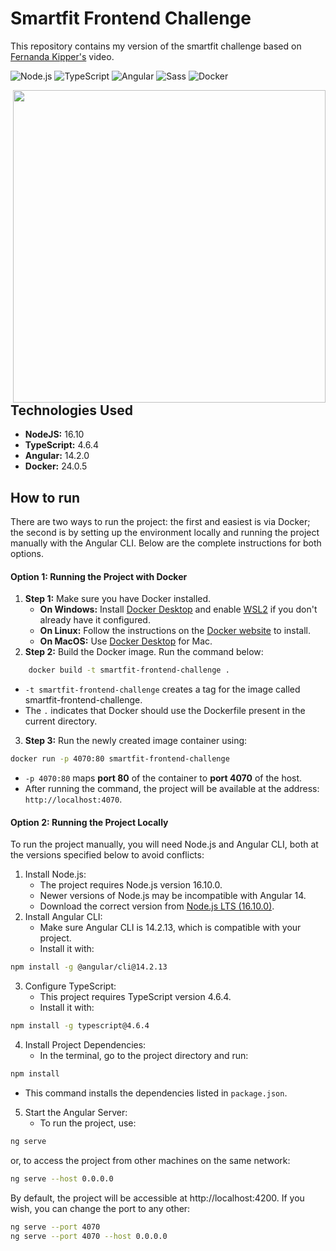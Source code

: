 # Smartfit Frontend Challenge
This repository contains my version of the smartfit challenge based on [Fernanda Kipper's](https://youtu.be/ozZXMkp8MnQ?si=BVlz-svnd18VbJxU) video.


![Node.js](https://img.shields.io/badge/Node.js-v14.17.6-green)
![TypeScript](https://img.shields.io/badge/TypeScript-v4.6.4-blue)
![Angular](https://img.shields.io/badge/Angular-v14.2.0-red)
![Sass](https://img.shields.io/badge/Sass-v1.32.0-ff69b4)
![Docker](https://img.shields.io/badge/Docker-20.10.8-blue)


<img src="src/assets/images/svg/logo.svg" width="500" align="right">


## Technologies Used
- **NodeJS:**           16.10 
- **TypeScript:**       4.6.4
- **Angular:**          14.2.0
- **Docker:**           24.0.5


## How to run
There are two ways to run the project: the first and easiest is via Docker; the second is by setting up the environment locally and running the project manually with the Angular CLI. Below are the complete instructions for both options.

#### Option 1: Running the Project with Docker
1. **Step 1:** Make sure you have Docker installed.
    - **On Windows:** Install [Docker Desktop](https://docs.docker.com/desktop/install/windows-install/) and enable [WSL2](https://learn.microsoft.com/en-us/windows/wsl/install) if you don't already have it configured.
    - **On Linux:** Follow the instructions on the [Docker website](https://docs.docker.com/engine/install/) to install.
    - **On MacOS:** Use [Docker Desktop](https://docs.docker.com/desktop/install/mac-install/) for Mac.
2. **Step 2:** Build the Docker image. Run the command below: 
```bash
    docker build -t smartfit-frontend-challenge .
```
- `-t smartfit-frontend-challenge` creates a tag for the image called smartfit-frontend-challenge.
- The `.` indicates that Docker should use the Dockerfile present in the current directory.
3. **Step 3:** Run the newly created image container using:
```bash
docker run -p 4070:80 smartfit-frontend-challenge
```
- `-p 4070:80` maps **port 80** of the container to **port 4070** of the host.
- After running the command, the project will be available at the address: `http://localhost:4070`.

#### Option 2: Running the Project Locally
To run the project manually, you will need Node.js and Angular CLI, both at the versions specified below to avoid conflicts:

1. Install Node.js:
    - The project requires Node.js version 16.10.0.
    - Newer versions of Node.js may be incompatible with Angular 14.
    - Download the correct version from [Node.js LTS (16.10.0)](https://nodejs.org/en/blog/release/v16.10.0).
2. Install Angular CLI:
    - Make sure Angular CLI is 14.2.13, which is compatible with your project.
    - Install it with:
```bash
npm install -g @angular/cli@14.2.13
```
3. Configure TypeScript:
    - This project requires TypeScript version 4.6.4.
    - Install it with:
```bash
npm install -g typescript@4.6.4
```
4. Install Project Dependencies:
    - In the terminal, go to the project directory and run:
```bash
npm install
```
- This command installs the dependencies listed in `package.json`.

5. Start the Angular Server:
    - To run the project, use:
```bash
ng serve
```
or, to access the project from other machines on the same network:
```bash
ng serve --host 0.0.0.0
```
By default, the project will be accessible at http://localhost:4200. If you wish, you can change the port to any other:
```bash
ng serve --port 4070
ng serve --port 4070 --host 0.0.0.0
```